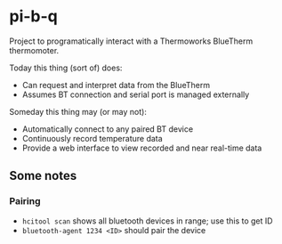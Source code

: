 # pi-b-q

Project to programatically interact with a Thermoworks BlueTherm thermomoter.

Today this thing (sort of) does:
* Can request and interpret data from the BlueTherm
* Assumes BT connection and serial port is managed externally

Someday this thing may (or may not):
* Automatically connect to any paired BT device
* Continuously record temperature data
* Provide a web interface to view recorded and near real-time data

## Some notes

### Pairing
* `hcitool scan` shows all bluetooth devices in range; use this to get ID
* `bluetooth-agent 1234 <ID>` should pair the device
